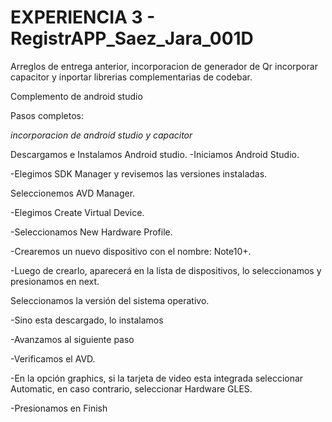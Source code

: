 # EXPERIENCIA 3 - RegistrAPP_Saez_Jara_001D
Arreglos de entrega anterior, incorporacion de generador de Qr
incorporar capacitor y inportar librerias complementarias de codebar.

Complemento de android studio

Pasos completos:

*incorporacion de android studio y capacitor*

Descargamos e Instalamos Android studio.
-Iniciamos Android Studio. 

-Elegimos SDK Manager y revisemos las versiones
instaladas.

Seleccionemos AVD Manager.

-Elegimos Create Virtual Device.

-Seleccionamos New Hardware 
Profile.

-Crearemos un nuevo dispositivo con el 
nombre: Note10+.

-Luego de crearlo, aparecerá en la lista de 
dispositivos, lo seleccionamos y 
presionamos en next.

 Seleccionamos la versión del 
sistema operativo.

-Sino esta descargado, lo instalamos

-Avanzamos al siguiente paso

-Verificamos el AVD.
 
-En la opción graphics, si la tarjeta de 
video esta integrada seleccionar 
Automatic, en caso contrario, 
seleccionar Hardware GLES.

-Presionamos en Finish

